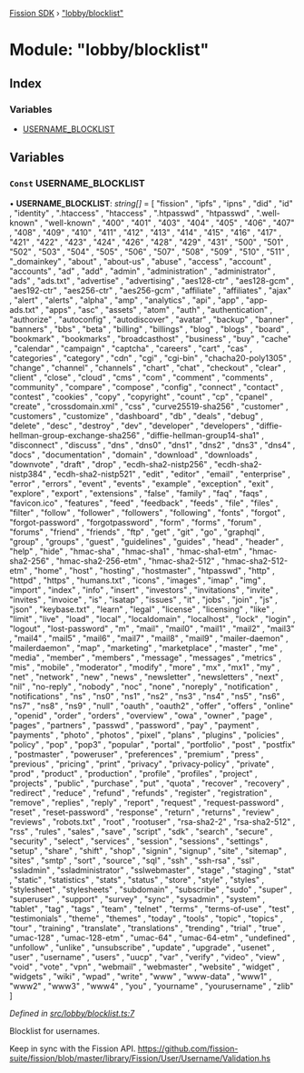 [Fission SDK](../README.md) › ["lobby/blocklist"](_lobby_blocklist_.md)

# Module: "lobby/blocklist"

## Index

### Variables

* [USERNAME_BLOCKLIST](_lobby_blocklist_.md#const-username_blocklist)

## Variables

### `Const` USERNAME_BLOCKLIST

• **USERNAME_BLOCKLIST**: *string[]* = [ "fission"
  , "ipfs"
  , "ipns"
  , "did"
  , "id"
  , "identity"
  , ".htaccess"
  , "htaccess"
  , ".htpasswd"
  , "htpasswd"
  , ".well-known"
  , "well-known"
  , "400"
  , "401"
  , "403"
  , "404"
  , "405"
  , "406"
  , "407"
  , "408"
  , "409"
  , "410"
  , "411"
  , "412"
  , "413"
  , "414"
  , "415"
  , "416"
  , "417"
  , "421"
  , "422"
  , "423"
  , "424"
  , "426"
  , "428"
  , "429"
  , "431"
  , "500"
  , "501"
  , "502"
  , "503"
  , "504"
  , "505"
  , "506"
  , "507"
  , "508"
  , "509"
  , "510"
  , "511"
  , "_domainkey"
  , "about"
  , "about-us"
  , "abuse"
  , "access"
  , "account"
  , "accounts"
  , "ad"
  , "add"
  , "admin"
  , "administration"
  , "administrator"
  , "ads"
  , "ads.txt"
  , "advertise"
  , "advertising"
  , "aes128-ctr"
  , "aes128-gcm"
  , "aes192-ctr"
  , "aes256-ctr"
  , "aes256-gcm"
  , "affiliate"
  , "affiliates"
  , "ajax"
  , "alert"
  , "alerts"
  , "alpha"
  , "amp"
  , "analytics"
  , "api"
  , "app"
  , "app-ads.txt"
  , "apps"
  , "asc"
  , "assets"
  , "atom"
  , "auth"
  , "authentication"
  , "authorize"
  , "autoconfig"
  , "autodiscover"
  , "avatar"
  , "backup"
  , "banner"
  , "banners"
  , "bbs"
  , "beta"
  , "billing"
  , "billings"
  , "blog"
  , "blogs"
  , "board"
  , "bookmark"
  , "bookmarks"
  , "broadcasthost"
  , "business"
  , "buy"
  , "cache"
  , "calendar"
  , "campaign"
  , "captcha"
  , "careers"
  , "cart"
  , "cas"
  , "categories"
  , "category"
  , "cdn"
  , "cgi"
  , "cgi-bin"
  , "chacha20-poly1305"
  , "change"
  , "channel"
  , "channels"
  , "chart"
  , "chat"
  , "checkout"
  , "clear"
  , "client"
  , "close"
  , "cloud"
  , "cms"
  , "com"
  , "comment"
  , "comments"
  , "community"
  , "compare"
  , "compose"
  , "config"
  , "connect"
  , "contact"
  , "contest"
  , "cookies"
  , "copy"
  , "copyright"
  , "count"
  , "cp"
  , "cpanel"
  , "create"
  , "crossdomain.xml"
  , "css"
  , "curve25519-sha256"
  , "customer"
  , "customers"
  , "customize"
  , "dashboard"
  , "db"
  , "deals"
  , "debug"
  , "delete"
  , "desc"
  , "destroy"
  , "dev"
  , "developer"
  , "developers"
  , "diffie-hellman-group-exchange-sha256"
  , "diffie-hellman-group14-sha1"
  , "disconnect"
  , "discuss"
  , "dns"
  , "dns0"
  , "dns1"
  , "dns2"
  , "dns3"
  , "dns4"
  , "docs"
  , "documentation"
  , "domain"
  , "download"
  , "downloads"
  , "downvote"
  , "draft"
  , "drop"
  , "ecdh-sha2-nistp256"
  , "ecdh-sha2-nistp384"
  , "ecdh-sha2-nistp521"
  , "edit"
  , "editor"
  , "email"
  , "enterprise"
  , "error"
  , "errors"
  , "event"
  , "events"
  , "example"
  , "exception"
  , "exit"
  , "explore"
  , "export"
  , "extensions"
  , "false"
  , "family"
  , "faq"
  , "faqs"
  , "favicon.ico"
  , "features"
  , "feed"
  , "feedback"
  , "feeds"
  , "file"
  , "files"
  , "filter"
  , "follow"
  , "follower"
  , "followers"
  , "following"
  , "fonts"
  , "forgot"
  , "forgot-password"
  , "forgotpassword"
  , "form"
  , "forms"
  , "forum"
  , "forums"
  , "friend"
  , "friends"
  , "ftp"
  , "get"
  , "git"
  , "go"
  , "graphql"
  , "group"
  , "groups"
  , "guest"
  , "guidelines"
  , "guides"
  , "head"
  , "header"
  , "help"
  , "hide"
  , "hmac-sha"
  , "hmac-sha1"
  , "hmac-sha1-etm"
  , "hmac-sha2-256"
  , "hmac-sha2-256-etm"
  , "hmac-sha2-512"
  , "hmac-sha2-512-etm"
  , "home"
  , "host"
  , "hosting"
  , "hostmaster"
  , "htpasswd"
  , "http"
  , "httpd"
  , "https"
  , "humans.txt"
  , "icons"
  , "images"
  , "imap"
  , "img"
  , "import"
  , "index"
  , "info"
  , "insert"
  , "investors"
  , "invitations"
  , "invite"
  , "invites"
  , "invoice"
  , "is"
  , "isatap"
  , "issues"
  , "it"
  , "jobs"
  , "join"
  , "js"
  , "json"
  , "keybase.txt"
  , "learn"
  , "legal"
  , "license"
  , "licensing"
  , "like"
  , "limit"
  , "live"
  , "load"
  , "local"
  , "localdomain"
  , "localhost"
  , "lock"
  , "login"
  , "logout"
  , "lost-password"
  , "m"
  , "mail"
  , "mail0"
  , "mail1"
  , "mail2"
  , "mail3"
  , "mail4"
  , "mail5"
  , "mail6"
  , "mail7"
  , "mail8"
  , "mail9"
  , "mailer-daemon"
  , "mailerdaemon"
  , "map"
  , "marketing"
  , "marketplace"
  , "master"
  , "me"
  , "media"
  , "member"
  , "members"
  , "message"
  , "messages"
  , "metrics"
  , "mis"
  , "mobile"
  , "moderator"
  , "modify"
  , "more"
  , "mx"
  , "mx1"
  , "my"
  , "net"
  , "network"
  , "new"
  , "news"
  , "newsletter"
  , "newsletters"
  , "next"
  , "nil"
  , "no-reply"
  , "nobody"
  , "noc"
  , "none"
  , "noreply"
  , "notification"
  , "notifications"
  , "ns"
  , "ns0"
  , "ns1"
  , "ns2"
  , "ns3"
  , "ns4"
  , "ns5"
  , "ns6"
  , "ns7"
  , "ns8"
  , "ns9"
  , "null"
  , "oauth"
  , "oauth2"
  , "offer"
  , "offers"
  , "online"
  , "openid"
  , "order"
  , "orders"
  , "overview"
  , "owa"
  , "owner"
  , "page"
  , "pages"
  , "partners"
  , "passwd"
  , "password"
  , "pay"
  , "payment"
  , "payments"
  , "photo"
  , "photos"
  , "pixel"
  , "plans"
  , "plugins"
  , "policies"
  , "policy"
  , "pop"
  , "pop3"
  , "popular"
  , "portal"
  , "portfolio"
  , "post"
  , "postfix"
  , "postmaster"
  , "poweruser"
  , "preferences"
  , "premium"
  , "press"
  , "previous"
  , "pricing"
  , "print"
  , "privacy"
  , "privacy-policy"
  , "private"
  , "prod"
  , "product"
  , "production"
  , "profile"
  , "profiles"
  , "project"
  , "projects"
  , "public"
  , "purchase"
  , "put"
  , "quota"
  , "recover"
  , "recovery"
  , "redirect"
  , "reduce"
  , "refund"
  , "refunds"
  , "register"
  , "registration"
  , "remove"
  , "replies"
  , "reply"
  , "report"
  , "request"
  , "request-password"
  , "reset"
  , "reset-password"
  , "response"
  , "return"
  , "returns"
  , "review"
  , "reviews"
  , "robots.txt"
  , "root"
  , "rootuser"
  , "rsa-sha2-2"
  , "rsa-sha2-512"
  , "rss"
  , "rules"
  , "sales"
  , "save"
  , "script"
  , "sdk"
  , "search"
  , "secure"
  , "security"
  , "select"
  , "services"
  , "session"
  , "sessions"
  , "settings"
  , "setup"
  , "share"
  , "shift"
  , "shop"
  , "signin"
  , "signup"
  , "site"
  , "sitemap"
  , "sites"
  , "smtp"
  , "sort"
  , "source"
  , "sql"
  , "ssh"
  , "ssh-rsa"
  , "ssl"
  , "ssladmin"
  , "ssladministrator"
  , "sslwebmaster"
  , "stage"
  , "staging"
  , "stat"
  , "static"
  , "statistics"
  , "stats"
  , "status"
  , "store"
  , "style"
  , "styles"
  , "stylesheet"
  , "stylesheets"
  , "subdomain"
  , "subscribe"
  , "sudo"
  , "super"
  , "superuser"
  , "support"
  , "survey"
  , "sync"
  , "sysadmin"
  , "system"
  , "tablet"
  , "tag"
  , "tags"
  , "team"
  , "telnet"
  , "terms"
  , "terms-of-use"
  , "test"
  , "testimonials"
  , "theme"
  , "themes"
  , "today"
  , "tools"
  , "topic"
  , "topics"
  , "tour"
  , "training"
  , "translate"
  , "translations"
  , "trending"
  , "trial"
  , "true"
  , "umac-128"
  , "umac-128-etm"
  , "umac-64"
  , "umac-64-etm"
  , "undefined"
  , "unfollow"
  , "unlike"
  , "unsubscribe"
  , "update"
  , "upgrade"
  , "usenet"
  , "user"
  , "username"
  , "users"
  , "uucp"
  , "var"
  , "verify"
  , "video"
  , "view"
  , "void"
  , "vote"
  , "vpn"
  , "webmail"
  , "webmaster"
  , "website"
  , "widget"
  , "widgets"
  , "wiki"
  , "wpad"
  , "write"
  , "www"
  , "www-data"
  , "www1"
  , "www2"
  , "www3"
  , "www4"
  , "you"
  , "yourname"
  , "yourusername"
  , "zlib"
  ]

*Defined in [src/lobby/blocklist.ts:7](https://github.com/fission-suite/ts-sdk/blob/f59fd0a/src/lobby/blocklist.ts#L7)*

Blocklist for usernames.

Keep in sync with the Fission API.
https://github.com/fission-suite/fission/blob/master/library/Fission/User/Username/Validation.hs
